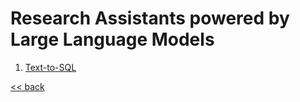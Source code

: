 # Research Assistants powered by Large Language Models

1. [Text-to-SQL](./text-to-sql)

[<< back](..)
